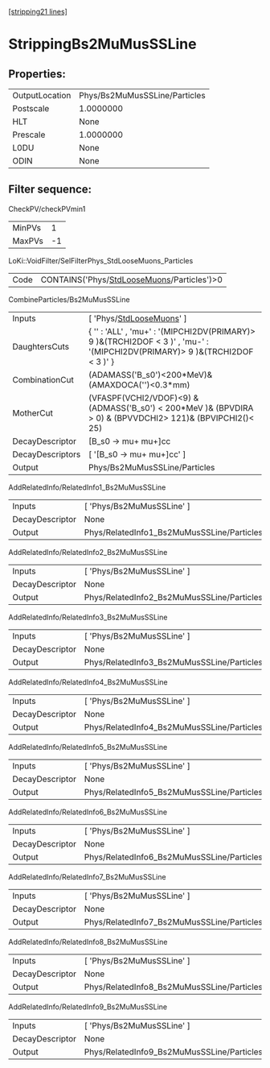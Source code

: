 [[stripping21 lines]](./stripping21-index)

# StrippingBs2MuMusSSLine

## Properties:

|                |                               |
|----------------|-------------------------------|
| OutputLocation | Phys/Bs2MuMusSSLine/Particles |
| Postscale      | 1.0000000                     |
| HLT            | None                          |
| Prescale       | 1.0000000                     |
| L0DU           | None                          |
| ODIN           | None                          |

## Filter sequence:

CheckPV/checkPVmin1

|        |     |
|--------|-----|
| MinPVs | 1   |
| MaxPVs | -1  |

LoKi::VoidFilter/SelFilterPhys_StdLooseMuons_Particles

|      |                                                                                            |
|------|--------------------------------------------------------------------------------------------|
| Code | CONTAINS('Phys/[StdLooseMuons](./stripping21-commonparticles-stdloosemuons)/Particles')\>0 |

CombineParticles/Bs2MuMusSSLine

|                  |                                                                                                                                |
|------------------|--------------------------------------------------------------------------------------------------------------------------------|
| Inputs           | [ 'Phys/[StdLooseMuons](./stripping21-commonparticles-stdloosemuons)' ]                                                      |
| DaughtersCuts    | { '' : 'ALL' , 'mu+' : '(MIPCHI2DV(PRIMARY)\> 9 )&(TRCHI2DOF \< 3 )' , 'mu-' : '(MIPCHI2DV(PRIMARY)\> 9 )&(TRCHI2DOF \< 3 )' } |
| CombinationCut   | (ADAMASS('B_s0')\<200\*MeV)& (AMAXDOCA('')\<0.3\*mm)                                                                           |
| MotherCut        | (VFASPF(VCHI2/VDOF)\<9) & (ADMASS('B_s0') \< 200\*MeV )& (BPVDIRA \> 0) & (BPVVDCHI2\> 121)& (BPVIPCHI2()\< 25)                |
| DecayDescriptor  | [B_s0 -\> mu+ mu+]cc                                                                                                         |
| DecayDescriptors | [ '[B_s0 -\> mu+ mu+]cc' ]                                                                                                 |
| Output           | Phys/Bs2MuMusSSLine/Particles                                                                                                  |

AddRelatedInfo/RelatedInfo1_Bs2MuMusSSLine

|                 |                                            |
|-----------------|--------------------------------------------|
| Inputs          | [ 'Phys/Bs2MuMusSSLine' ]                |
| DecayDescriptor | None                                       |
| Output          | Phys/RelatedInfo1_Bs2MuMusSSLine/Particles |

AddRelatedInfo/RelatedInfo2_Bs2MuMusSSLine

|                 |                                            |
|-----------------|--------------------------------------------|
| Inputs          | [ 'Phys/Bs2MuMusSSLine' ]                |
| DecayDescriptor | None                                       |
| Output          | Phys/RelatedInfo2_Bs2MuMusSSLine/Particles |

AddRelatedInfo/RelatedInfo3_Bs2MuMusSSLine

|                 |                                            |
|-----------------|--------------------------------------------|
| Inputs          | [ 'Phys/Bs2MuMusSSLine' ]                |
| DecayDescriptor | None                                       |
| Output          | Phys/RelatedInfo3_Bs2MuMusSSLine/Particles |

AddRelatedInfo/RelatedInfo4_Bs2MuMusSSLine

|                 |                                            |
|-----------------|--------------------------------------------|
| Inputs          | [ 'Phys/Bs2MuMusSSLine' ]                |
| DecayDescriptor | None                                       |
| Output          | Phys/RelatedInfo4_Bs2MuMusSSLine/Particles |

AddRelatedInfo/RelatedInfo5_Bs2MuMusSSLine

|                 |                                            |
|-----------------|--------------------------------------------|
| Inputs          | [ 'Phys/Bs2MuMusSSLine' ]                |
| DecayDescriptor | None                                       |
| Output          | Phys/RelatedInfo5_Bs2MuMusSSLine/Particles |

AddRelatedInfo/RelatedInfo6_Bs2MuMusSSLine

|                 |                                            |
|-----------------|--------------------------------------------|
| Inputs          | [ 'Phys/Bs2MuMusSSLine' ]                |
| DecayDescriptor | None                                       |
| Output          | Phys/RelatedInfo6_Bs2MuMusSSLine/Particles |

AddRelatedInfo/RelatedInfo7_Bs2MuMusSSLine

|                 |                                            |
|-----------------|--------------------------------------------|
| Inputs          | [ 'Phys/Bs2MuMusSSLine' ]                |
| DecayDescriptor | None                                       |
| Output          | Phys/RelatedInfo7_Bs2MuMusSSLine/Particles |

AddRelatedInfo/RelatedInfo8_Bs2MuMusSSLine

|                 |                                            |
|-----------------|--------------------------------------------|
| Inputs          | [ 'Phys/Bs2MuMusSSLine' ]                |
| DecayDescriptor | None                                       |
| Output          | Phys/RelatedInfo8_Bs2MuMusSSLine/Particles |

AddRelatedInfo/RelatedInfo9_Bs2MuMusSSLine

|                 |                                            |
|-----------------|--------------------------------------------|
| Inputs          | [ 'Phys/Bs2MuMusSSLine' ]                |
| DecayDescriptor | None                                       |
| Output          | Phys/RelatedInfo9_Bs2MuMusSSLine/Particles |
